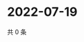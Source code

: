 # 2022-07-19

共 0 条

<!-- BEGIN WEIBO -->
<!-- 最后更新时间 Tue Jul 19 2022 16:19:58 GMT+0800 (China Standard Time) -->

<!-- END WEIBO -->
